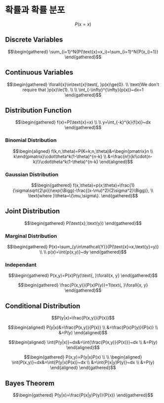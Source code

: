 # 확률과 확률 분포

$$P(\text{x}=x)$$

## Discrete Variables

$$\begin{gathered}
\sum_{i=1}^N{P(\text{x}=x_i)=\sum_{i=1}^N{P(x_i)=1}}
\end{gathered}$$

## Continuous Variables

$$\begin{gathered}
\forall{x}\in\text{x}\text{, }p(x)\ge{0}. \\
\text{We don't require that }p(x)\le{1}. \\
\\
\int_{-\infty}^{\infty}{p(x)}~dx=1
\end{gathered}$$

## Distribution Function

$$\begin{gathered}
f(x)=P(\text{x}=x) \\
\\
y=\int_{-k}^{k}{f(x)}~dx
\end{gathered}$$

### Binomial Distribution

$$\begin{aligned}
f(k,n,\theta)=P(K=k;n,\theta)&=\begin{pmatrix}n \\ k\end{pmatrix}\cdot\theta^k(1-\theta)^{n-k} \\
&=\frac{n!}{k!\cdot(n-k)!}\cdot\theta^k(1-\theta)^{n-k}
\end{aligned}$$

### Gaussian Distribution

$$\begin{gathered}
f(x,\theta)=p(x;\theta)=\frac{1}{\sigma\sqrt{2\pi}}\exp{\Bigg(-\frac{(x-\mu)^2}{2\sigma^2}\Bigg)}, \\
\text{where }\theta=\{\mu,\sigma\}.
\end{gathered}$$

## Joint Distribution

$$\begin{gathered}
P(\text{x},\text{y})
\end{gathered}$$

### Marginal Distribution

$$\begin{gathered}
P(x)=\sum_{y\in\mathcal{Y}}{P(\text{x}=x,\text{y}=y)} \\
\\
p(x)=\int{p(x,y)}~dy
\end{gathered}$$

### Independant

$$\begin{gathered}
P(x,y)=P(x)P(y)\text{, }\forall{x, y}
\end{gathered}$$

$$\begin{gathered}
\frac{P(x,y)}{P(x)P(y)}=1\text{, }\forall{x, y}
\end{gathered}$$

## Conditional Distribution

$$P(y|x)=\frac{P(x,y)}{P(x)}$$

$$\begin{aligned}
P(y|x)&=\frac{P(x,y)}{P(x)} \\
&=\frac{P(x)P(y)}{P(x)} \\
&=P(y)
\end{aligned}$$

$$\begin{aligned}
\int{P(y|x)}~dx&=\int{\frac{P(x,y)}{P(x)}}~dx \\
&=P(y)
\end{aligned}$$

$$\begin{gathered}
P(x,y)=P(y|x)P(x) \\
\\
\begin{aligned}
\int{P(x,y)}~dx&=\int{P(y|x)P(x)}~dx \\
&=\int{P(x|y)P(y)}~dx \\
&=P(y)
\end{aligned}
\end{gathered}$$

## Bayes Theorem

$$\begin{gathered}
P(y|x)=\frac{P(x|y)P(y)}{P(x)}
\end{gathered}$$
